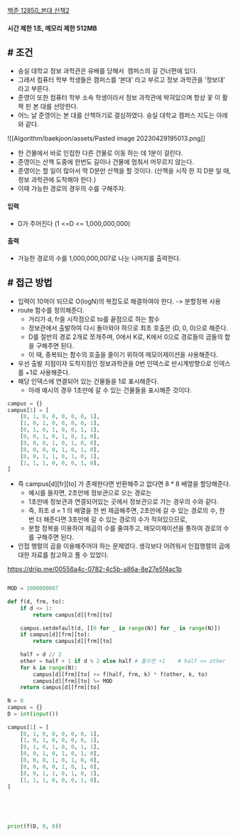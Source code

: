 

[백준 12850_본대 산책2](https://www.acmicpc.net/problem/12850)


#### 시간 제한 1초, 메모리 제한 512MB


## # 조건

- 숭실 대학교 정보 과학관은 유배를 당해서  캠퍼스의 길 건너편에 있다. 
- 그래서 컴퓨터 학부 학생들은 캠퍼스를 ‘본대’ 라고 부르고 정보 과학관을 ‘정보대’ 라고 부른다. 
- 준영이 또한 컴퓨터 학부 소속 학생이라서 정보 과학관에 박혀있으며 항상 꽃 이 활짝 핀 본 대를 선망한다.
- 어느 날 준영이는 본 대를 산책하기로 결심하였다. 숭실 대학교 캠퍼스 지도는 아래와 같다.

![[Algorithm/baekjoon/assets/Pasted image 20230429195013.png]]

- 한 건물에서 바로 인접한 다른 건물로 이동 하는 데 1분이 걸린다. 
- 준영이는 산책 도중에 한번도 길이나 건물에 멈춰서 머무르지 않는다. 
- 준영이는 할 일이 많아서 딱 D분만 산책을 할 것이다. (산책을 시작 한 지 D분 일 때, 정보 과학관에 도착해야 한다.) 
- 이때 가능한 경로의 경우의 수를 구해주자.



#### 입력
- D가 주어진다 (1 <=D <= 1,000,000,000)

#### 출력
- 가능한 경로의 수를 1,000,000,007로 나눈 나머지를 출력한다.




## # 접근 방법

- 입력이 10억이 되므로 O(logN)의 복잡도로 해결하여야 한다. -> 분할정복 사용
- route 함수를 정의해준다.
	- 거리가 d, fr을 시작점으로 to를 끝점으로 하는 함수
	- 정보관에서 출발하여 다시 돌아와야 하므로 최초 호출은 (D, 0, 0)으로 해준다.
	- D를 절반의 경로 2개로 쪼개주며, 0에서 K로, K에서 0으로 경로들의 곱들의 합을 구해주면 된다.
	- 이 때, 중복되는 함수의 호출을 줄이기 위하여 메모이제이션을 사용해준다.
- 우선 출발 지점이자 도착지점인 정보과학관을 0번 인덱스로 반시계방향으로 인덱스를 +1로 사용해준다. 
- 해당 인덱스에 연결되어 있는 건물들을 1로 표시해준다.
	- 아래 예시의 경우 1초만에 갈 수 있는 건물들을 표시해준 것이다.
	
```python
campus = {}  
campus[1] = [  
    [0, 1, 0, 0, 0, 0, 0, 1],  
    [1, 0, 1, 0, 0, 0, 0, 1],  
    [0, 1, 0, 1, 0, 0, 1, 1],  
    [0, 0, 1, 0, 1, 0, 1, 0],  
    [0, 0, 0, 1, 0, 1, 0, 0],  
    [0, 0, 0, 0, 1, 0, 1, 0],  
    [0, 0, 1, 1, 0, 1, 0, 1],  
    [1, 1, 1, 0, 0, 0, 1, 0],  
]
```

- 즉 campus[d][fr][to] 가 존재한다면 반환해주고 없다면 8 * 8 배열을 할당해준다.
	- 예시를 들자면, 2초만에 정보관으로 오는 경로는
	- 1초만에 정보관과 연결되어있는 곳에서 정보관으로 가는 경우의 수와 같다.
	- 즉, 최초 d = 1 의 배열을 한 번 제곱해주면, 2초만에 갈 수 있는 경로의 수, 한 번 더 해준다면 3초만에 갈 수 있는 경로의 수가 적혀있으므로,
	- 분할 정복을 이용하여 제곱의 수를 줄여주고, 메모이제이션을 통하여 경로의 수를 구해주면 된다.
- 인접 행렬의 곱을 이용해주어야 하는 문제였다. 생각보다 어려워서 인접행렬의 곱에 대한 자료를 참고하고 풀 수 있었다.

https://driip.me/00556a4c-0782-4c5b-a86a-8e27e5f4ac1b


```python

MOD = 1000000007  
  
def f(d, frm, to):  
    if d <= 1:  
        return campus[d][frm][to]  
  
    campus.setdefault(d, [[0 for _ in range(N)] for _ in range(N)])  
    if campus[d][frm][to]:  
        return campus[d][frm][to]  
  
    half = d // 2  
    other = half + 1 if d % 2 else half # 홀수면 +1    # half <= other  
    for k in range(N):  
        campus[d][frm][to] += f(half, frm, k) * f(other, k, to)  
        campus[d][frm][to] %= MOD  
    return campus[d][frm][to]  
  
N = 8  
campus = {}  
D = int(input())  
  
campus[1] = [  
    [0, 1, 0, 0, 0, 0, 0, 1],  
    [1, 0, 1, 0, 0, 0, 0, 1],  
    [0, 1, 0, 1, 0, 0, 1, 1],  
    [0, 0, 1, 0, 1, 0, 1, 0],  
    [0, 0, 0, 1, 0, 1, 0, 0],  
    [0, 0, 0, 0, 1, 0, 1, 0],  
    [0, 0, 1, 1, 0, 1, 0, 1],  
    [1, 1, 1, 0, 0, 0, 1, 0],  
]  
  
  
  
  
  
print(f(D, 0, 0))
```